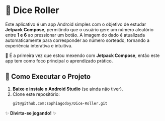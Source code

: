 # 🎲 **Dice Roller**  
Este aplicativo é um app Android simples com o objetivo de estudar **Jetpack Compose**, permitindo que o usuário gere um número aleatório entre **1 e 6** ao pressionar um botão. A imagem do dado é atualizada automaticamente para corresponder ao número sorteado, tornando a experiência interativa e intuitiva.  

📌 É a primeira vez que estou mexendo com **Jetpack Compose**, então este app tem como foco principal o aprendizado prático.

## 📲 Como Executar o Projeto

1. **Baixe e instale o Android Studio** (se ainda não tiver).
2. Clone este repositório:
   ```sh
   git@github.com:sophiagodoy/Dice-Roller.git

✨ **Divirta-se jogando!** ✨  
